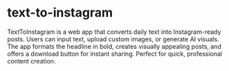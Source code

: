 # text-to-instagram
TextToInstagram is a web app that converts daily text into Instagram-ready posts. Users can input text, upload custom images, or generate AI visuals. The app formats the headline in bold, creates visually appealing posts, and offers a download button for instant sharing. Perfect for quick, professional content creation.
